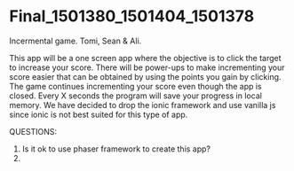 # Final_1501380_1501404_1501378
Incermental game. Tomi, Sean &amp; Ali.

This app will be a one screen app where the objective is to click the target to increase your score. There will be power-ups to make incrementing your score easier that can be obtained by using the points you gain by clicking. The game continues incrementing your score even though the app is closed. Every X seconds the program will save your progress in local memory. We have decided to drop the ionic framework and use vanilla js since ionic is not best suited for this type of app.

QUESTIONS:

1. Is it ok to use phaser framework to create this app?
2. 
